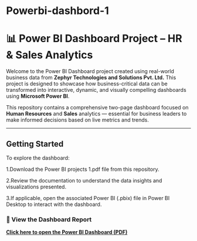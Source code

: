 # Powerbi-dashbord-1
# 📊 Power BI Dashboard Project – HR & Sales Analytics

Welcome to the Power BI Dashboard project created using real-world business data from **Zephyr Technologies and Solutions Pvt. Ltd.** This project is designed to showcase how business-critical data can be transformed into interactive, dynamic, and visually compelling dashboards using **Microsoft Power BI**.

This repository contains a comprehensive two-page dashboard focused on **Human Resources** and **Sales** analytics — essential for business leaders to make informed decisions based on live metrics and trends.

---






## Getting Started
To explore the dashboard:

1.Download the Power BI projects 1.pdf file from this repository.

2.Review the documentation to understand the data insights and visualizations presented.

3.If applicable, open the associated Power BI (.pbix) file in Power BI Desktop to interact with the dashboard.

### 🔗 View the Dashboard Report

 **[Click here to open the Power BI Dashboard (PDF)](https://github.com/pallavi544/Powerbi-dashbord-1/blob/main/Power%20BI%20projects%201.pdf)**







